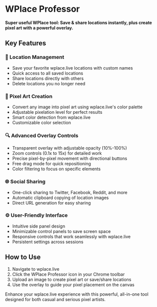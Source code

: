 # WPlace Professor

**Super useful WPlace tool: Save & share locations instantly, plus create pixel art with a powerful overlay.**

## Key Features

### 📍 Location Management
- Save your favorite wplace.live locations with custom names
- Quick access to all saved locations
- Share locations directly with others
- Delete locations you no longer need

### 🎨 Pixel Art Creation
- Convert any image into pixel art using wplace.live's color palette
- Adjustable pixelation level for perfect results
- Smart color detection from wplace.live
- Customizable color selection

### 🔍 Advanced Overlay Controls
- Transparent overlay with adjustable opacity (10%-100%)
- Zoom controls (0.1x to 15x) for detailed work
- Precise pixel-by-pixel movement with directional buttons
- Free drag mode for quick repositioning
- Color filtering to focus on specific elements

### 🌐 Social Sharing
- One-click sharing to Twitter, Facebook, Reddit, and more
- Automatic clipboard copying of location images
- Direct URL generation for easy sharing

### ⚙️ User-Friendly Interface
- Intuitive side panel design
- Minimizable control panels to save screen space
- Responsive controls that work seamlessly with wplace.live
- Persistent settings across sessions

## How to Use

1. Navigate to wplace.live
2. Click the WPlace Professor icon in your Chrome toolbar
3. Upload an image to create pixel art or save/share locations
4. Use the overlay to guide your pixel placement on the canvas

Enhance your wplace.live experience with this powerful, all-in-one tool designed for both casual and serious pixel artists.